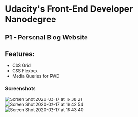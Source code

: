 # Udacity's Front-End Developer Nanodegree 
## P1 - Personal Blog Website

## Features:
 - CSS Grid
 - CSS Flexbox
 - Media Queries for RWD
 
 ### Screenshots
 
 
![Screen Shot 2020-02-17 at 16 38 21](https://user-images.githubusercontent.com/44209758/74682273-5a518600-51a4-11ea-832f-65df970b3e00.png)
![Screen Shot 2020-02-17 at 16 42 54](https://user-images.githubusercontent.com/44209758/74682415-c03e0d80-51a4-11ea-8513-00868b7dc357.png)
![Screen Shot 2020-02-17 at 16 43 40](https://user-images.githubusercontent.com/44209758/74682416-c16f3a80-51a4-11ea-99ad-4f6b63eb19b4.png)

